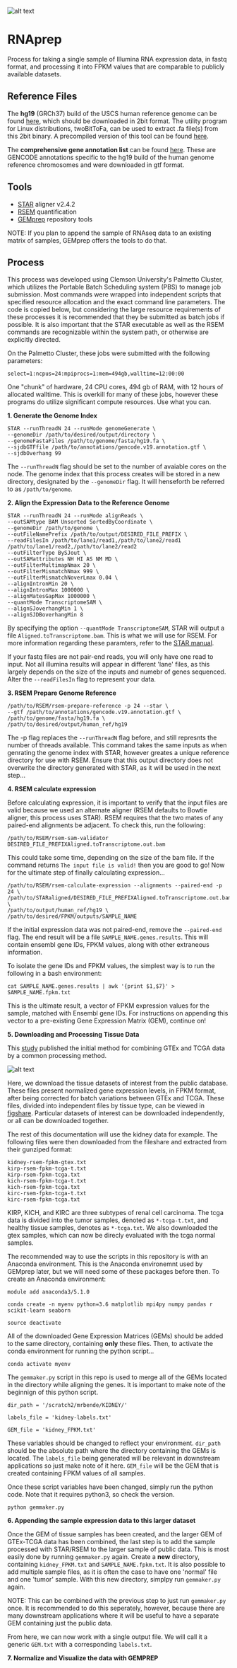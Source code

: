 ![alt text](https://github.com/mrbende/RNAprep/blob/master/Clemson.png?style=centerme)

# RNAprep
Process for taking a single sample of Illumina RNA expression data, in fastq format, and processing it into FPKM values that are comparable to publicly available datasets.

## Reference Files
The **hg19** (GRCh37) build of the USCS human reference genome can be found [here](http://hgdownload.cse.ucsc.edu/goldenPath/hg19/bigZips/), which should be downloaded in 2bit format. The utility program for Linux distributions, twoBitToFa, can be used to extract .fa file(s) from this 2bit binary. A precompiled version of this tool can be found [here](http://hgdownload.soe.ucsc.edu/admin/exe/linux.x86_64/).

The **comprehensive gene annotation list** can be found [here](http://ftp.ebi.ac.uk/pub/databases/gencode/Gencode_human/release_19). These are GENCODE annotations specific to the hg19 build of the human genome reference chromosomes and were downloaded in gtf format. 

## Tools
* [STAR](https://github.com/alexdobin/STAR/releases/tag/STAR_2.4.2a) aligner v2.4.2
* [RSEM](https://github.com/deweylab/RSEM) quantification
* [GEMprep](https://github.com/SystemsGenetics/GEMprep) repository tools

NOTE: If you plan to append the sample of RNAseq data to an existing matrix of samples, GEMprep offers the tools to do that. 

## Process
This process was developed using Clemson University's Palmetto Cluster, which utilizes the Portable Batch Scheduling system (PBS) to manage job submission. Most commands were wrapped into independent scripts that specified resource allocation and the exact command line parameters. The code is copied below, but considering the large resource requirements of these processes it is recommended that they be submitted as batch jobs if possible. It is also important that the STAR executable as well as the RSEM commands are recognizable within the system path, or otherwise are explicitly directed.

On the Palmetto Cluster, these jobs were submitted with the following parameters:

```
select=1:ncpus=24:mpiprocs=1:mem=494gb,walltime=12:00:00
```
One "chunk" of hardware, 24 CPU cores, 494 gb of RAM, with 12 hours of allocated walltime. This is overkill for many of these jobs, however these programs do utilize significant compute resources. Use what you can.

**1. Generate the Genome Index**
```
STAR --runThreadN 24 --runMode genomeGenerate \
--genomeDir /path/to/desired/output/directory \
--genomeFastaFiles /path/to/genome/fasta/hg19.fa \
--sjdbGTFfile /path/to/annotations/gencode.v19.annotation.gtf \
--sjdbOverhang 99
```
The `--runThreadN` flag should be set to the number of avaiable cores on the node. The genome index that this process creates will be stored in a new directory, designated by the `--genomeDir` flag. It will henseforth be referred to as `/path/to/genome`.

**2. Align the Expression Data to the Reference Genome**
```
STAR --runThreadN 24 --runMode alignReads \
--outSAMtype BAM Unsorted SortedByCoordinate \
--genomeDir /path/to/genome \
--outFileNamePrefix /path/to/output/DESIRED_FILE_PREFIX \
--readFilesIn /path/to/lane1/read1,/path/to/lane2/read1 /path/to/lane1/read2,/path/to/lane2/read2
--outFilterType BySJout \
--outSAMattributes NH HI AS NM MD \
--outFilterMultimapNmax 20 \
--outFilterMismatchNmax 999 \
--outFilterMismatchNoverLmax 0.04 \
--alignIntronMin 20 \
--alignIntronMax 1000000 \
--alignMatesGapMax 1000000 \
--quantMode TranscriptomeSAM \
--alignSJoverhangMin 1 \
--alignSJDBoverhangMin 8 
```
By specifying the option  `--quantMode TranscriptomeSAM`, STAR will output a file `Aligned.toTranscriptome.bam`. This is what we will use for RSEM. For more information regarding these paramters, refer to the [STAR manual](http://labshare.cshl.edu/shares/gingeraslab/www-data/dobin/STAR/STAR.posix/doc/STARmanual.pdf).

If your fastq files are not pair-end reads, you will only have one read to input. Not all illumina results will appear in different 'lane' files, as this largely depends on the size of the inputs and numebr of genes sequenced. Alter the `--readFilesIn` flag to represent your data.

**3. RSEM Prepare Genome Reference**
```
/path/to/RSEM/rsem-prepare-reference -p 24 --star \
--gtf /path/to/annotations/gencode.v19.annotation.gtf \
/path/to/genome/fasta/hg19.fa \
/path/to/desired/output/human_ref/hg19
```
The -p flag replaces the `--runThreadN` flag before, and still represnts the number of threads available. This command takes the same inputs as when genrating the genome index with STAR, however greates a unique reference directory for use with RSEM. Ensure that this output directory does not overwrite the directory generated with STAR, as it will be used in the next step... 

**4. RSEM calculate expression**

Before calculating expression, it is important to verify that the input files are valid because we used an alternate aligner (RSEM defaults to Bowtie aligner, this process uses STAR). RSEM requires that the two mates of any paired-end alignments be adjacent. To check this, run the following:
```
/path/to/RSEM/rsem-sam-validator DESIRED_FILE_PREFIXAligned.toTranscriptome.out.bam
```
This could take some time, depending on the size of the bam file. If the command returns `The input file is valid!` then you are good to go! Now for the ultimate step of finally calculating expression...

```
/path/to/RSEM/rsem-calculate-expression --alignments --paired-end -p 24 \
/path/to/STARaligned/DESIRED_FILE_PREFIXAligned.toTranscriptome.out.bam \
/path/to/output/human_ref/hg19 \
/path/to/desired/FPKM/outputs/SAMPLE_NAME
```
If the initial expression data was not paired-end, remove the `--paired-end` flag. The end result will be a file `SAMPLE_NAME.genes.results`. This will contain ensembl gene IDs, FPKM values, along with other extraneous information. 

To isolate the gene IDs and FPKM values, the simplest way is to run the following in a bash environment:
```
cat SAMPLE_NAME.genes.results | awk '{print $1,$7}' > SAMPLE_NAME.fpkm.txt
```

This is the ultimate result, a vector of FPKM expression values for the sample, matched with Ensembl gene IDs. For instructions on appending this vector to a pre-existing Gene Expression Matrix (GEM), continue on!

**5. Downloading and Processing Tissue Data**

This [study](https://www.nature.com/articles/sdata201861) published the initial method for combining GTEx and TCGA data by a common processing method.

![alt text](https://github.com/mrbende/RNAprep/blob/master/Process.jpg "Processing Method")

Here, we download the tissue datasets of interest from the public database. These files present normalized gene expression levels, in FPKM format, after being corrected for batch variations between GTEx and TCGA. These files, divided into independent files by tissue type, can be viewed in [figshare](https://figshare.com/articles/Data_record_3/5330593). Particular datasets of interest can be downloaded independently, or all can be downloaded together.

The rest of this documentation will use the kidney data for example. The following files were then downloaded from the fileshare and extracted from their gunziped format:
```
kidney-rsem-fpkm-gtex.txt
kirp-rsem-fpkm-tcga-t.txt
kirp-rsem-fpkm-tcga.txt
kich-rsem-fpkm-tcga-t.txt
kich-rsem-fpkm-tcga.txt
kirc-rsem-fpkm-tcga-t.txt
kirc-rsem-fpkm-tcga.txt
```

KIRP, KICH, and KIRC are three subtypes of renal cell carcinoma. The tcga data is divided into the tumor samples, denoted as `*-tcga-t.txt`, and healthy tissue samples, denotes as `*-tcga.txt`. We also downloaded the gtex samples, which can now be direcly evaluated with the tcga normal samples. 

The recommended way to use the scripts in this repository is with an Anaconda environment. This is the Anaconda environemnt used by GEMprep later, but we will need some of these packages before then. To create an Anaconda environment:

```
module add anaconda3/5.1.0

conda create -n myenv python=3.6 matplotlib mpi4py numpy pandas r scikit-learn seaborn

source deactivate
```

All of the downloaded Gene Expression Matrices (GEMs) should be added to the same directory, containing **only** these files. Then, to activate the conda environment for running the python script...

```
conda activate myenv
```

The `gemmaker.py` script in this repo is used to merge all of the GEMs located in the directory while aligning the genes. It is important to make note of the beginnign of this python script.

```
dir_path = '/scratch2/mrbende/KIDNEY/'

labels_file = 'kidney-labels.txt'

GEM_file = 'kidney_FPKM.txt'
```

These variables should be changed to reflect your environment. `dir_path` should be the absolute path where the directory containing the GEMs is located. The `labels_file` being generated will be relevant in downstream applications so just make note of it here. `GEM_file` will be the GEM that is created containing FPKM values of all samples.

Once these script variables have been changed, simply run the python code. Note that it requires python3, so check the version.

```
python gemmaker.py
```

**6. Appending the sample expression data to this larger dataset**

Once the GEM of tissue samples has been created, and the larger GEM of GTEx-TCGA data has been combined, the last step is to add the sample processed with STAR/RSEM to the larger sample of public data. This is most easily done by running `gemmaker.py` again. Create a **new** directory, containing `kidney_FPKM.txt` and `SAMPLE_NAME.fpkm.txt`. It is also possible to add multiple sample files, as it is often the case to have one 'normal' file and one 'tumor' sample. With this new directory, simplpy run `gemmaker.py` again.

NOTE: This can be combined with the previous step to just run `gemmaker.py` once. It is recommended to do this seperately, however, because there are many downstream applications where it will be useful to have a separate GEM containing just the public data. 

From here, we can now work with a single output file. We will call it a generic `GEM.txt` with a corresponding `labels.txt`. 

**7. Normalize and Visualize the data with GEMPREP**
